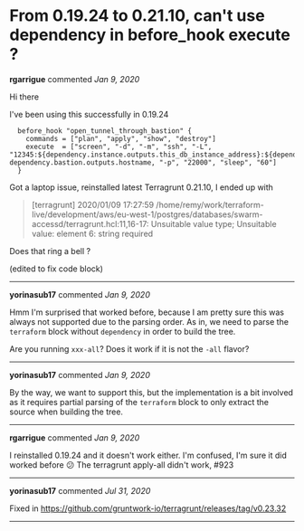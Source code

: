 # From 0.19.24 to 0.21.10, can't use dependency in before_hook execute ? 

**rgarrigue** commented *Jan 9, 2020*

Hi there

I've been using this successfully in 0.19.24 

      before_hook "open_tunnel_through_bastion" {
        commands = ["plan", "apply", "show", "destroy"]
        execute  = ["screen", "-d", "-m", "ssh", "-L", "12345:${dependency.instance.outputs.this_db_instance_address}:${dependency.instance.outputs.this_db_instance_port}", dependency.bastion.outputs.hostname, "-p", "22000", "sleep", "60"]
      }

Got a laptop issue, reinstalled latest Terragrunt 0.21.10, I ended up with 

> [terragrunt] 2020/01/09 17:27:59 /home/remy/work/terraform-live/development/aws/eu-west-1/postgres/databases/swarm-accessd/terragrunt.hcl:11,16-17: Unsuitable value type; Unsuitable value: element 6: string required

Does that ring a bell ? 

(edited to fix code block)
<br />
***


**yorinasub17** commented *Jan 9, 2020*

Hmm I'm surprised that worked before, because I am pretty sure this was always not supported due to the parsing order. As in, we need to parse the `terraform` block without `dependency` in order to build the tree.

Are you running `xxx-all`? Does it work if it is not the `-all` flavor?
***

**yorinasub17** commented *Jan 9, 2020*

By the way, we want to support this, but the implementation is a bit involved as it requires partial parsing of the `terraform` block to only extract the source when building the tree.
***

**rgarrigue** commented *Jan 9, 2020*

I reinstalled 0.19.24 and it doesn't work either. I'm confused, I'm sure it did worked before :confused: The terragrunt apply-all didn't work, #923 
***

**yorinasub17** commented *Jul 31, 2020*

Fixed in https://github.com/gruntwork-io/terragrunt/releases/tag/v0.23.32
***

